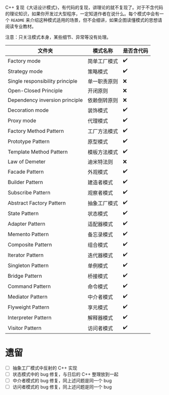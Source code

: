 C++ 复现《大话设计模式》，有代码的复现，讲理论的就不复现了。对于不含代码的理论知识，如果你开发过大型程序，一定知道作者在说什么。每个模式中会有一个 `README` 来介绍这种模式适用的场景，但不会细讲，如果企图读懂模式的思想请阅读专业教材。

注意：只关注模式本身，某些细节、异常等没有处理。

| 文件夹                          | 模式名称     | 是否含代码         |
| ------------------------------- | ------------ | ------------------ |
| Factory mode                    | 简单工厂模式 | :heavy_check_mark: |
| Strategy mode                   | 策略模式     | :heavy_check_mark: |
| Single responsibility principle | 单一职责原则 | :x:                |
| Open-Closed Principle           | 开闭原则     | :x:                |
| Dependency inversion principle  | 依赖倒转原则 | :x:                |
| Decoration mode                 | 装饰模式     | :heavy_check_mark: |
| Proxy mode                      | 代理模式     | :heavy_check_mark: |
| Factory Method Pattern          | 工厂方法模式 | :heavy_check_mark: |
| Prototype Pattern               | 原型模式     | :heavy_check_mark: |
| Template Method Pattern         | 模板方法模式 | :heavy_check_mark: |
| Law of Demeter                  | 迪米特法则   | :x:                |
| Facade Pattern                  | 外观模式     | :heavy_check_mark: |
| Builder Pattern                 | 建造者模式   | :heavy_check_mark: |
| Subscribe Pattern               | 观察者模式   | :heavy_check_mark: |
| Abstract Factory Pattern        | 抽象工厂模式 | :heavy_check_mark: |
| State Pattern                   | 状态模式     | :heavy_check_mark: |
| Adapter Pattern                 | 适配器模式   | :heavy_check_mark: |
| Memento Pattern                 | 备忘录模式   | :heavy_check_mark: |
| Composite Pattern               | 组合模式     | :heavy_check_mark: |
| Iterator Pattern                | 迭代器模式   | :heavy_check_mark: |
| Singleton Pattern               | 单例模式     | :heavy_check_mark: |
| Bridge Pattern                  | 桥接模式     | :heavy_check_mark: |
| Command Pattern                 | 命令模式     | :heavy_check_mark: |
| Mediator Pattern                | 中介者模式   | :heavy_check_mark: |
| Flyweight Pattern               | 享元模式     | :heavy_check_mark: |
| Interpreter Pattern             | 解释器模式   | :heavy_check_mark: |
| Visitor Pattern                 | 访问者模式   | :heavy_check_mark: |

# 遗留

- [ ] 抽象工厂模式中反射的 C++ 实现
- [ ] 状态模式中的 bug 修复，与日后的 C++ 整理放到一起
- [ ] 中介者模式的 bug 修复，同上述问题是同一个 bug
- [ ] 访问者模式的 bug 修复，同上述问题是同一个 bug